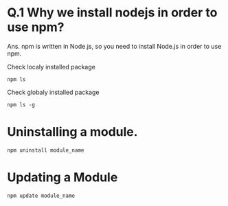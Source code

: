 # Q.1 Why we install nodejs in order to use npm?
Ans. npm is written in Node.js, so you need to install Node.js in order to use npm.

  Check localy installed package
     
    npm ls
  Check globaly installed package

    npm ls -g
 # Uninstalling a module.
    npm uninstall module_name
 # Updating a Module
    npm update module_name
